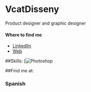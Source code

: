 # VcatDisseny
Product designer and graphic designer

#### Where to find me
- [LinkedlIn](https://www.linkedin.com/feed/)
- [Web](https://vcatdisseny.wixsite.com/website)

##Skills:
[![Photoshop](https://img.shields.io/static/v1?label=<LABEL>&message=<MESSAGE>&color=<blue>)</br>

##Find me at:
### Spanish
